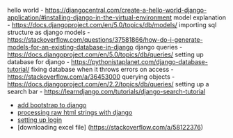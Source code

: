 hello world - https://djangocentral.com/create-a-hello-world-django-application/#installing-django-in-the-virtual-environment
model explanation - https://docs.djangoproject.com/en/5.0/topics/db/models/
importing sql structure as django models - https://stackoverflow.com/questions/37581866/how-do-i-generate-models-for-an-existing-database-in-django
django queries - https://docs.djangoproject.com/en/5.0/topics/db/queries/
setting up database for django - https://pythonistaplanet.com/django-database-tutorial/
fixing database when it throws errors on access - https://stackoverflow.com/a/36453000
querying objects - https://docs.djangoproject.com/en/2.2/topics/db/queries/
setting up a search bar - https://learndjango.com/tutorials/django-search-tutorial
- [add bootstrap to django](https://www.w3schools.com/django/django_add_bootstrap5.php)
- [processing raw html strings with django](https://stackoverflow.com/a/4848651)
- [setting up login](https://learndjango.com/tutorials/django-login-and-logout-tutorial)
- [downloading excel file] (https://stackoverflow.com/a/58122376)